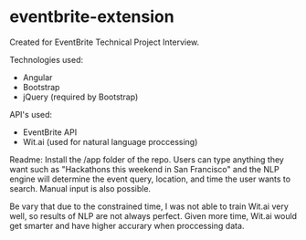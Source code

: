 # eventbrite-extension

Created for EventBrite Technical Project Interview.

Technologies used:
* Angular
* Bootstrap
* jQuery (required by Bootstrap)

API's used:
* EventBrite API
* Wit.ai (used for natural language proccessing)

Readme:
Install the /app folder of the repo. Users can type anything they want such as "Hackathons this weekend in San Francisco" and the NLP engine will 
determine the event query, location, and time the user wants to search. Manual input is also possible.

Be vary that due to the constrained time, I was not able to train Wit.ai very well, so results of NLP are not always perfect. Given more time, 
Wit.ai would get smarter and have higher accurary when proccessing data. 


